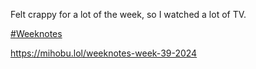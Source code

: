 Felt crappy for a lot of the week, so I watched a lot of TV.

[\#<span>Weeknotes</span>](https://social.lol/tags/Weeknotes)

[<span class="invisible">https://</span><span class="ellipsis">mihobu.lol/weeknotes-week-39-2</span><span class="invisible">024</span>](https://mihobu.lol/weeknotes-week-39-2024)